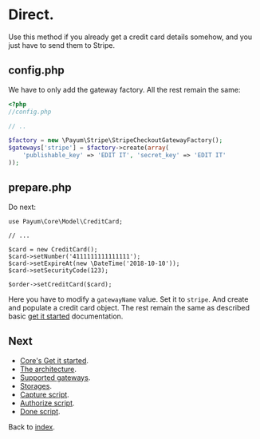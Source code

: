 # Direct.

Use this method if you already get a credit card details somehow, and you just have to send them to Stripe.

## config.php

We have to only add the gateway factory. All the rest remain the same:

```php
<?php
//config.php

// ..

$factory = new \Payum\Stripe\StripeCheckoutGatewayFactory();
$gateways['stripe'] = $factory->create(array(
    'publishable_key' => 'EDIT IT', 'secret_key' => 'EDIT IT'
));
```

## prepare.php

Do next:

```
use Payum\Core\Model\CreditCard;

// ...

$card = new CreditCard();
$card->setNumber('4111111111111111');
$card->setExpireAt(new \DateTime('2018-10-10'));
$card->setSecurityCode(123);

$order->setCreditCard($card);
```

Here you have to modify a `gatewayName` value. Set it to `stripe`. And create and populate a credit card object. 
The rest remain the same as described basic [get it started](https://github.com/Payum/Core/blob/master/Resources/docs/get-it-started.md) documentation.
 
## Next 

* [Core's Get it started](https://github.com/Payum/Core/blob/master/Resources/docs/get-it-started.md).
* [The architecture](https://github.com/Payum/Core/blob/master/Resources/docs/the-architecture.md).
* [Supported gateways](https://github.com/Payum/Core/blob/master/Resources/docs/supported-gateways.md).
* [Storages](https://github.com/Payum/Core/blob/master/Resources/docs/storages.md).
* [Capture script](https://github.com/Payum/Core/blob/master/Resources/docs/capture-script.md).
* [Authorize script](https://github.com/Payum/Core/blob/master/Resources/docs/authorize-script.md).
* [Done script](https://github.com/Payum/Core/blob/master/Resources/docs/done-script.md).

Back to [index](index.md).
